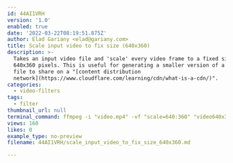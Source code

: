 ```yaml
---
id: 44AI1VRH
version: '1.0'
enabled: true
date: '2022-03-22T08:19:51.875Z'
author: Elad Gariany <elad@gariany.com>
title: Scale input video to fix size (640x360)
description: >-
  Takes an input video file and 'scale' every video frame to a fixed size of
  640x360 pixels. This is useful for generating a smaller version of a video
  file to share on a "[content distribution
  network](https://www.cloudflare.com/learning/cdn/what-is-a-cdn/)".
categories:
  - video-filters
tags:
  - filter
thumbnail_url: null
terminal_command: ffmpeg -i "video.mp4" -vf "scale=640:360" "video640x360.mp4"
views: 160
likes: 0
example_type: no-preview
filename: 44AI1VRH/scale_input_video_to_fix_size_640x360.md

---
```

